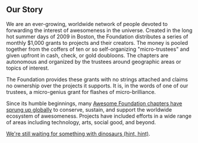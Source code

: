 ## Our Story

We are an ever-growing, worldwide network of people devoted to forwarding the interest of awesomeness in the universe. Created in the long hot summer days of 2009 in Boston, the Foundation distributes a series of monthly $1,000 grants to projects and their creators. The money is pooled together from the coffers of ten or so self-organizing "micro-trustees" and given upfront in cash, check, or gold doubloons. The chapters are autonomous and organized by the trustees around geographic areas or topics of interest.

The Foundation provides these grants with no strings attached and claims no ownership over the projects it supports. It is, in the words of one of our trustees, a micro-genius grant for flashes of micro-brilliance.

Since its humble beginnings, many <a href="http://awesomefoundation.org/chapters/">Awesome Foundation chapters have sprung up globally</a> to conserve, sustain, and support the worldwide ecosystem of awesomeness. Projects have included efforts in a wide range of areas including technology, arts, social good, and beyond.

<a href="http://www.youtube.com/watch?v=PPoYzyOn44M">We're still waiting for something with dinosaurs (hint, hint)</a>.
